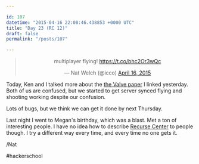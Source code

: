 ```yaml
---

id: 107
datetime: "2015-04-16 22:08:46.438853 +0000 UTC"
title: "Day 23 (RC 12)"
draft: false
permalink: "/posts/107"

---
```


<center>
<blockquote class="twitter-tweet" lang="en"><p>multiplayer flying! <a href="https://t.co/bhc2Or3wQc">https://t.co/bhc2Or3wQc</a></p>&mdash; Nat Welch (@icco) <a href="https://twitter.com/icco/status/588789101828165632">April 16, 2015</a></blockquote>
<script async src="//platform.twitter.com/widgets.js" charset="utf-8"></script>
</center>

Today, Ken and I talked more about the [the Valve paper](https://developer.valvesoftware.com/wiki/Latency_Compensating_Methods_in_Client/Server_In-game_Protocol_Design_and_Optimization) I linked yesterday. Both of us are confused, but we started to get server synced flying and shooting working despite our confusion.

Lots of bugs, but we think we can get it done by next Thursday.

Last night I went to Megan's birthday, which was a blast. Met a ton of interesting people. I have no idea how to describe [Recurse Center](https://www.recurse.com/) to people though. I try a different way every time, and every time no one gets it.

/Nat

#hackerschool
